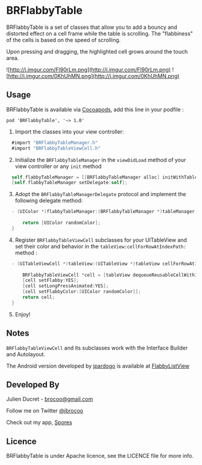 BRFlabbyTable
=============

BRFlabbyTable is a set of classes that allow you to add a bouncy and distorted effect on a cell frame while the table is scrolling. The "flabbiness" of the cells is based on the speed of scrolling.

Upon pressing and dragging, the highlighted cell grows around the touch area.

![http://i.imgur.com/Fl90rLm.png](http://i.imgur.com/Fl90rLm.png)
![http://i.imgur.com/0KhUhMN.png](http://i.imgur.com/0KhUhMN.png)

Usage
-----

BRFlabbyTable is available via [Cocoapods](http://cocoapods.org/), add this line in your podfile :
  ```
  pod 'BRFlabbyTable', '~> 1.0'
  ```

1.  Import the classes into your view controller:

  ```objective-c
    #import "BRFlabbyTableManager.h"
    #import "BRFlabbyTableViewCell.h"
  ```

2.  Initialize the `BRFlabbyTableManager` in the `viewDidLoad` method of your view controller or any `init` method

  ```objective-c
    self.flabbyTableManager = [[BRFlabbyTableManager alloc] initWithTableView:self.tableView];
    [self.flabbyTableManager setDelegate:self];
  ```

3.  Adopt the `BRFlabbyTableManagerDelegate` protocol and implement the following delegate method:

  ```objective-c
    - (UIColor *)flabbyTableManager:(BRFlabbyTableManager *)tableManager flabbyColorForIndexPath:(NSIndexPath *)indexPath{
            
        return [UIColor randomColor];
    }

  ```

4.  Register `BRFlabbyTableViewCell` subclasses for your UITableView and set their color and behavior in the `tableView:cellForRowAtIndexPath:` method :

  ```objective-c
    - (UITableViewCell *)tableView:(UITableView *)tableView cellForRowAtIndexPath:(NSIndexPath *)indexPath{
    
        BRFlabbyTableViewCell *cell = [tableView dequeueReusableCellWithIdentifier:@"BRFlabbyTableViewCellIdentifier" forIndexPath:indexPath];
        [cell setFlabby:YES];
        [cell setLongPressAnimated:YES];
        [cell setFlabbyColor:[UIColor randomColor]];
        return cell;
    }
  ```

5.  Enjoy!


Notes
-----
`BRFlabbyTableViewCell` and its subclasses work with the Interface Builder and Autolayout.

The Android version developed by [jpardogo](https://github.com/jpardogo) is available at [FlabbyListView](https://github.com/jpardogo/FlabbyListView)

Developed By
----

Julien Ducret - <brocoo@gmail.com>

Follow me on Twitter [@jbrocoo](https://twitter.com/jbrocoo)

Check out my app, [Spores](https://itunes.apple.com/us/app/spores/id718495353?l=fr&ls=1&mt=8)


Licence
----

BRFlabbyTable is under Apache licence, see the LICENCE file for more info.

